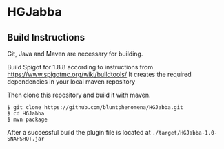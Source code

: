 # HGJabba

## Build Instructions

Git, Java and Maven are necessary for building.

Build Spigot for 1.8.8 according to instructions from https://www.spigotmc.org/wiki/buildtools/
It creates the required dependencies in your local maven repository

Then clone this repository and build it with maven.

```
$ git clone https://github.com/bluntphenomena/HGJabba.git
$ cd HGJabba
$ mvn package
```

After a successful build the plugin file is located at `./target/HGJabba-1.0-SNAPSHOT.jar`

